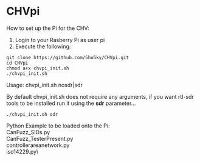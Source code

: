 # CHVpi

How to set up the Pi for the CHV:

1. Login to your Rasberry Pi as user pi
2. Execute the following:
```
git clone https://github.com/5hu5ky/CHVpi.git
cd CHVpi
chmod a+x chvpi_init.sh
./chvpi_init.sh
```

Usage: chvpi_init.sh nosdr|sdr

By default chvpi_init.sh does not require any arguments, if you want rtl-sdr tools to be installed run it using the **sdr** parameter...

```./chvpi_init.sh sdr```


Python Example to be loaded onto the Pi:\
CanFuzz_SIDs.py\
CanFuzz_TesterPresent.py\
controllerareanetwork.py\
iso14229.py\
